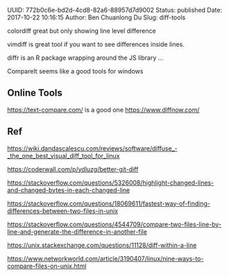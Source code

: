UUID: 772b0c6e-bd2d-4cd8-82a6-88957d7d9002
Status: published
Date: 2017-10-22 10:16:15
Author: Ben Chuanlong Du
Slug: diff-tools


colordiff great but only showing line level difference

vimdiff is great tool if you want to see differences inside lines.

diffr is an R package wrapping around the JS library ...

CompareIt seems like a good tools for windows

## Online Tools

https://text-compare.com/
is a good one
https://www.diffnow.com/


## Ref

https://wiki.dandascalescu.com/reviews/software/diffuse_-_the_one_best_visual_diff_tool_for_linux


https://coderwall.com/p/ydluzg/better-git-diff

https://stackoverflow.com/questions/5326008/highlight-changed-lines-and-changed-bytes-in-each-changed-line


https://stackoverflow.com/questions/18069611/fastest-way-of-finding-differences-between-two-files-in-unix

https://stackoverflow.com/questions/4544709/compare-two-files-line-by-line-and-generate-the-difference-in-another-file


https://unix.stackexchange.com/questions/11128/diff-within-a-line

https://www.networkworld.com/article/3190407/linux/nine-ways-to-compare-files-on-unix.html

